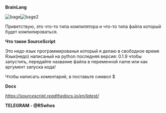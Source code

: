 __BrainLang__

<img src='https://img.shields.io/badge/Open%20Source-%F0%9F%92%9C-blueviolet' alt='bage'><img src='https://img.shields.io/badge/Made%20by-R5whos-red' alt='bage2'>

Приветствую, это что-то типа компилятора и что-то типа файла который будет компилироваться.

**Что такое SourceScript**

Это недо язык программированья который я делаю в свободное время
Язык(недо) написаный на python
последняя версия: 0.1.9
чтобы запустить, передайте название файла в переменной name или как аргумент запуска кода!

Чтобы написать коментарий, в поставьте символ $

**Docs**

_https://sourcescript.readthedocs.io/en/latest/_


**TELEGRAM - @R5whos**
